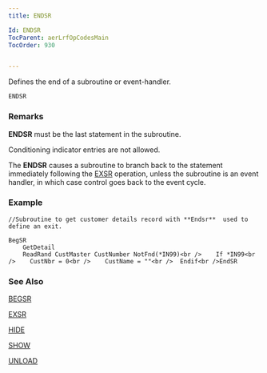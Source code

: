 ```yaml
---
title: ENDSR

Id: ENDSR
TocParent: aerLrfOpCodesMain
TocOrder: 930


---
```


Defines the end of a subroutine or event-handler.

```
ENDSR        
```

### Remarks
**ENDSR** must be the last statement in the subroutine. 

Conditioning indicator entries are not allowed.

The **ENDSR** causes a subroutine to branch back to the statement immediately following the [EXSR](EXSR.html) operation, unless the subroutine is an event handler, in which case control goes back to the event cycle. 

### Example

```
//Subroutine to get customer details record with **Endsr**  used to define an exit.

BegSR 
    GetDetail
    ReadRand CustMaster CustNumber NotFnd(*IN99)<br />    If *IN99<br />    CustNbr = 0<br />    CustName = ""<br />  Endif<br />EndSR 
```

### See Also
[BEGSR](BEGSR.html)

[EXSR](EXSR.html)

[HIDE](HIDE.html)

[SHOW](SHOW.html)

[UNLOAD](UNLOAD.html) 
